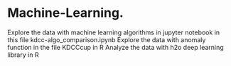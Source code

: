 # Machine-Learning.





Explore the data with machine learning algorithms in jupyter notebook in this file kdcc-algo_comparison.ipynb
Explore the data  with anomaly function in the file KDCCcup in R
Analyze the data with h2o deep learning library in R
